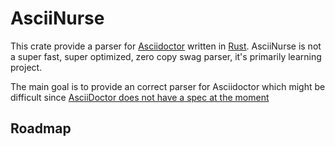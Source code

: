 # AsciiNurse

This crate provide a parser for [Asciidoctor](https://asciidoctor.org/) written in [Rust](https://www.rust-lang.org/). 
AsciiNurse is not a super fast, super optimized, zero copy swag parser, it's primarily learning project.


The main goal is to provide an correct parser for Asciidoctor which might be difficult since [AsciiDoctor does not have a spec at the moment](https://asciidoctor.org/news/2019/01/07/asciidoc-spec-proposal/)


## Roadmap

